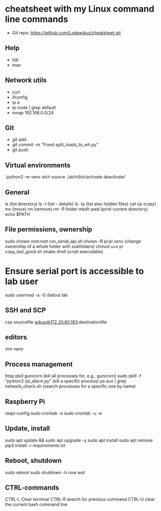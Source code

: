 # cheatsheet with my Linux command line commands
- Git repo: https://github.com/Lodewikus/cheatsheet.git

## Help
- tldr
- man

## Network utils
- curl
- ifconfig
- ip a
- ip route | grep default
- nmap 192.168.0.0/24

## Git
- git add .
- git commit -m "Fixed split_loads_to_wh.py"
- git push

## Virtual environments
`python3 -m venv alch
source ./alch/bin/activate
deactivate'

## General
ls (list directory)
ls -l (list - details)
ls -la (list also hidden files)
cat
cp (copy)
mv (move)
rm (remove)
rm -R folder
mkdir
pwd (print current directory)
echo $PATH

## File permissions, ownership
sudo chown root:root run_serial_api.sh
chown -R pi:pi venv (change ownership of a whole folder with subfolders)
chmod u+x pi copy_last_good.sh (make shell script executable)

# Ensure serial port is accessible to lab user
sudo usermod -a -G dialout lab

## SSH and SCP
csp sourcefile wikus@172.20.60.193:destinationfile

## editors
vim
nano

## Process management
htop
pkill gunicorn (kill all processes for, e.g., gunicorn)
sudo pkill -f "python3 rpi_alarm.py" (kill a specific process)
ps aux | grep network_check.sh (search processes for a specific one by name)

## Raspberry Pi
raspi-config
sudo crontab -e
sudo crontab -u <user> -e

## Update, install
sudo apt update && sudo apt upgrade -y
sudo apt install <program>
sudo apt remove <program>
pip3 install -r requirements.txt

## Reboot, shutdown
sudo reboot
sudo shutdown -h now
exit

## CTRL-commands
CTRL-L Clear terminal
CTRL-R search for previous command
CTRL-U clear the current bash command line
